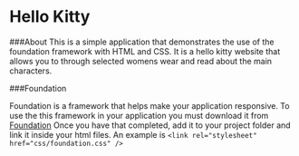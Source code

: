 # Hello Kitty

###About
This is a simple application that demonstrates the use of the foundation framework with HTML and CSS. It is a hello kitty website that allows you to through selected womens wear and read about the main characters.  

###Foundation

Foundation is a framework that helps make your application responsive. To use the this framework in your application you must download it from [Foundation](http://foundation.zurb.com) Once you have that completed, add it to your project folder and link it inside your html files. An example is `<link rel="stylesheet" href="css/foundation.css" />`
